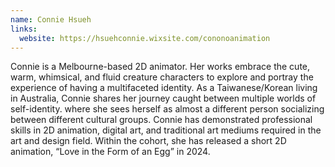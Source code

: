 ```yaml
---
name: Connie Hsueh
links:
  website: https://hsuehconnie.wixsite.com/cononoanimation
---
```

Connie is a Melbourne-based 2D animator. Her works embrace the cute, warm, whimsical, and fluid creature characters to explore and portray the experience of having a multifaceted identity. As a Taiwanese/Korean living in Australia, Connie shares her journey caught between multiple worlds of self-identity. where she sees herself as almost a different person socializing between different cultural groups. Connie has demonstrated professional skills in 2D animation, digital art, and traditional art mediums required in the art and design field. Within the cohort, she has released a short 2D animation, “Love in the Form of an Egg” in 2024.